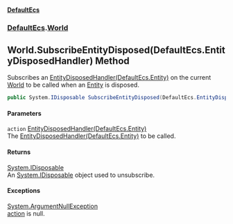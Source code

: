 #### [DefaultEcs](./index.md 'index')
### [DefaultEcs](./DefaultEcs.md 'DefaultEcs').[World](./DefaultEcs-World.md 'DefaultEcs.World')
## World.SubscribeEntityDisposed(DefaultEcs.EntityDisposedHandler) Method
Subscribes an [EntityDisposedHandler(DefaultEcs.Entity)](./DefaultEcs-EntityDisposedHandler(DefaultEcs-Entity).md 'DefaultEcs.EntityDisposedHandler(DefaultEcs.Entity)') on the current [World](./DefaultEcs-World.md 'DefaultEcs.World') to be called when an [Entity](./DefaultEcs-Entity.md 'DefaultEcs.Entity') is disposed.  
```csharp
public System.IDisposable SubscribeEntityDisposed(DefaultEcs.EntityDisposedHandler action);
```
#### Parameters
<a name='DefaultEcs-World-SubscribeEntityDisposed(DefaultEcs-EntityDisposedHandler)-action'></a>
`action` [EntityDisposedHandler(DefaultEcs.Entity)](./DefaultEcs-EntityDisposedHandler(DefaultEcs-Entity).md 'DefaultEcs.EntityDisposedHandler(DefaultEcs.Entity)')  
The [EntityDisposedHandler(DefaultEcs.Entity)](./DefaultEcs-EntityDisposedHandler(DefaultEcs-Entity).md 'DefaultEcs.EntityDisposedHandler(DefaultEcs.Entity)') to be called.  
  
#### Returns
[System.IDisposable](https://docs.microsoft.com/en-us/dotnet/api/System.IDisposable 'System.IDisposable')  
An [System.IDisposable](https://docs.microsoft.com/en-us/dotnet/api/System.IDisposable 'System.IDisposable') object used to unsubscribe.  
#### Exceptions
[System.ArgumentNullException](https://docs.microsoft.com/en-us/dotnet/api/System.ArgumentNullException 'System.ArgumentNullException')  
[action](#DefaultEcs-World-SubscribeEntityDisposed(DefaultEcs-EntityDisposedHandler)-action 'DefaultEcs.World.SubscribeEntityDisposed(DefaultEcs.EntityDisposedHandler).action') is null.  
